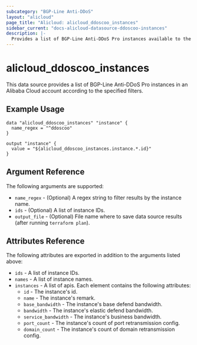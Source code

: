 ```yaml
---
subcategory: "BGP-Line Anti-DDoS"
layout: "alicloud"
page_title: "Alicloud: alicloud_ddoscoo_instances"
sidebar_current: "docs-alicloud-datasource-ddoscoo-instances"
description: |-
  Provides a list of BGP-Line Anti-DDoS Pro instances available to the user.
---
```


# alicloud\_ddoscoo\_instances

This data source provides a list of BGP-Line Anti-DDoS Pro instances in an Alibaba Cloud account according to the specified filters.

## Example Usage

```
data "alicloud_ddoscoo_instances" "instance" {
  name_regex = "^ddoscoo"
}

output "instance" {
  value = "${alicloud_ddoscoo_instances.instance.*.id}"
}
```

## Argument Reference

The following arguments are supported:

* `name_regex` - (Optional) A regex string to filter results by the instance name.
* `ids` - (Optional) A list of instance IDs.
* `output_file` - (Optional) File name where to save data source results (after running `terraform plan`).

## Attributes Reference

The following attributes are exported in addition to the arguments listed above:
* `ids` - A list of instance IDs.
* `names` - A list of instance names.
* `instances` - A list of apis. Each element contains the following attributes:
  * `id` - The instance's id.
  * `name` - The instance's remark.
  * `base_bandwidth` - The instance's base defend bandwidth.
  * `bandwidth` - The instance's elastic defend bandwidth.
  * `service_bandwidth` - The instance's business bandwidth.
  * `port_count` - The instance's count of port retransmission config.
  * `domain_count` - The instance's count of domain retransmission config.
